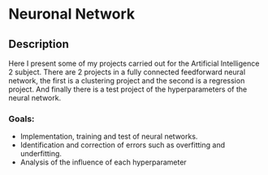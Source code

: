 # Neuronal Network
## Description
Here I present some of my projects carried out for the Artificial Intelligence 2 subject.
There are 2 projects in a fully connected feedforward neural network, the first is a clustering project and the second is a regression project.
And finally there is a test project of the hyperparameters of the neural network. 
### Goals:
- Implementation, training and test of neural networks.
- Identification and correction of errors such as overfitting and underfitting.
- Analysis of the influence of each hyperparameter 
